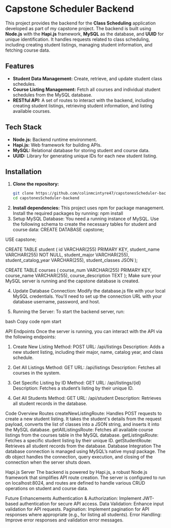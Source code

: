 # Capstone Scheduler Backend

This project provides the backend for the **Class Scheduling** application developed as part of my capstone project. The backend is built using **Node.js** with the **Hapi.js** framework, **MySQL** as the database, and **UUID** for unique identification. It handles requests related to class scheduling, including creating student listings, managing student information, and fetching course data.

## Features

- **Student Data Management:** Create, retrieve, and update student class schedules.
- **Course Listing Management:** Fetch all courses and individual student schedules from the MySQL database.
- **RESTful API:** A set of routes to interact with the backend, including creating student listings, retrieving student information, and listing available courses.

## Tech Stack

- **Node.js:** Backend runtime environment.
- **Hapi.js:** Web framework for building APIs.
- **MySQL:** Relational database for storing student and course data.
- **UUID:** Library for generating unique IDs for each new student listing.

## Installation

1. **Clone the repository:**
   ```bash
   git clone https://github.com/colinmcintyre47/capstonesScheduler-backend.git
   cd capstonesScheduler-backend
2. **Install dependencies:** This project uses npm for package management. Install the required packages by running: npm install
3. Setup MySQL Database: You need a running instance of MySQL. Use the following schema to create the necessary tables for student and course data: CREATE DATABASE capstone;

USE capstone;

CREATE TABLE student (
    id VARCHAR(255) PRIMARY KEY,
    student_name VARCHAR(255) NOT NULL,
    student_major VARCHAR(255),
    student_catalog_year VARCHAR(255),
    student_classes JSON
);

CREATE TABLE courses (
    course_num VARCHAR(255) PRIMARY KEY,
    course_name VARCHAR(255),
    course_description TEXT
);
Make sure your MySQL server is running and the capstone database is created.

4. Update Database Connection: Modify the database.js file with your local MySQL credentials. You'll need to set up the connection URL with your database username, password, and host.

5. Running the Server: To start the backend server, run:

bash
Copy code
npm start

API Endpoints
Once the server is running, you can interact with the API via the following endpoints:

1. Create New Listing
Method: POST
URL: /api/listings
Description: Adds a new student listing, including their major, name, catalog year, and class schedule.

2. Get All Listings
Method: GET
URL: /api/listings
Description: Fetches all courses in the system.

3. Get Specific Listing by ID
Method: GET
URL: /api/listings/{id}
Description: Fetches a student’s listing by their unique ID.

4. Get All Students
Method: GET
URL: /api/student
Description: Retrieves all student records in the database.

Code Overview
Routes
createNewListingRoute: Handles POST requests to create a new student listing. It takes the student's details from the request payload, converts the list of classes into a JSON string, and inserts it into the MySQL database.
getAllListingsRoute: Fetches all available course listings from the courses table in the MySQL database.
getListingsRoute: Fetches a specific student listing by their unique ID.
getStudentRoute: Retrieves all student records from the database.
Database Integration
The database connection is managed using MySQL’s native mysql package. The db object handles the connection, query execution, and closing of the connection when the server shuts down.

Hapi.js Server
The backend is powered by Hapi.js, a robust Node.js framework that simplifies API route creation. The server is configured to run on localhost:8024, and routes are defined to handle various CRUD operations on student and course data.

Future Enhancements
Authentication & Authorization: Implement JWT-based authentication for secure API access.
Data Validation: Enhance input validation for API requests.
Pagination: Implement pagination for API responses where appropriate (e.g., for listing all students).
Error Handling: Improve error responses and validation error messages.
